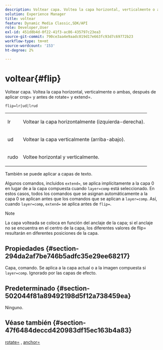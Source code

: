 ```yaml
---
description: Voltear capa. Voltea la capa horizontal, verticalmente o ambas, después de aplicar crop= y antes de rotate= y extend=.
solution: Experience Manager
title: voltear
feature: Dynamic Media Classic,SDK/API
role: Developer,User
exl-id: 451d8b4d-0f22-41f3-ac86-435797c23ea3
source-git-commit: 790ce3aa4e9aadc019d17e663fc93d7c69772b23
workflow-type: tm+mt
source-wordcount: '153'
ht-degree: 2%

---
```


# voltear{#flip}

Voltear capa. Voltea la capa horizontal, verticalmente o ambas, después de aplicar crop= y antes de rotate= y extend=.

`flip=lr|ud|lrud`

<table id="simpletable_072CA0E24B7146D48AEFD70E51E849C2"> 
 <tr class="strow"> 
  <td class="stentry"> <p> <span class="codeph"> lr </span> </p> </td> 
  <td class="stentry"> <p>Voltear la capa horizontalmente (izquierda-derecha). </p> </td> 
 </tr> 
 <tr class="strow"> 
  <td class="stentry"> <p> <span class="codeph"> ud </span> </p> </td> 
  <td class="stentry"> <p>Voltear la capa verticalmente (arriba-abajo). </p> </td> 
 </tr> 
 <tr class="strow"> 
  <td class="stentry"> <p> <span class="codeph"> rudo </span> </p> </td> 
  <td class="stentry"> <p>Voltee horizontal y verticalmente. </p> </td> 
 </tr> 
</table>

También se puede aplicar a capas de texto.

Algunos comandos, incluidos `extend=`, se aplica implícitamente a la capa 0 en lugar de a la capa compuesta cuando `layer=comp` está seleccionado. En estos casos, todos los comandos que se asignan automáticamente a la capa 0 se aplican antes que los comandos que se aplican a `layer=comp`. Así, cuando `layer=comp`, `extend=` se aplica antes de `flip=`.

>[!NOTE]
>
>La capa volteada se coloca en función del anclaje de la capa; si el anclaje no se encuentra en el centro de la capa, los diferentes valores de flip= resultarán en diferentes posiciones de la capa.

## Propiedades {#section-294da2af7be746b5adfc35e29ee68217}

Capa, comando. Se aplica a la capa actual o a la imagen compuesta si `layer=comp`. Ignorado por las capas de efecto.

## Predeterminado {#section-502044f81a89492198d5f12a738459ea}

Ninguno.

## Véase también {#section-47f6484deccd420983df15ec163b4a83}

[rotate=](../../../../../is-api/http-ref/image-serving-api-ref/c-http-protocol-reference/c-command-reference/r-rotate.md#reference-12abb086635546ec9ec2e1a793dc1096) , [anchor=](../../../../../is-api/http-ref/image-serving-api-ref/c-http-protocol-reference/c-command-reference/r-anchor.md#reference-6661e548ab284b82828d8d94c8ddeb7c)
